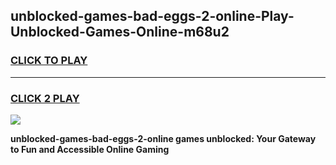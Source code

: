 
## unblocked-games-bad-eggs-2-online-Play-Unblocked-Games-Online-m68u2
<h3>
<a href="https://premium76.site?title=unblocked-games-bad-eggs-2-online&ref=24A">CLICK TO PLAY</a></h3>
<hr>

<h3>
<a href="https://premium76.site?title=unblocked-games-bad-eggs-2-online&ref=24A">CLICK 2 PLAY</a>
  
</h3>

<a href="https://premium76.site?title=unblocked-games-bad-eggs-2-online&ref=24A"><img src="https://clearcache.store/games.png"></a>


**unblocked-games-bad-eggs-2-online games unblocked: Your Gateway to Fun and Accessible Online Gaming**

